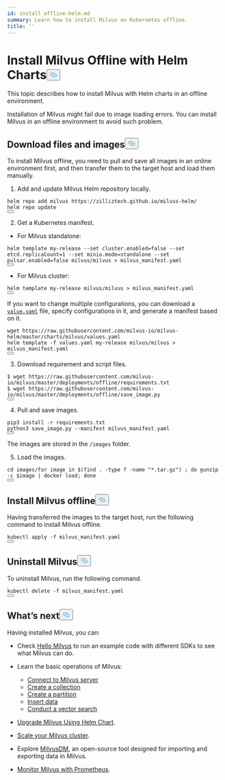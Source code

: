 ```yaml
---
id: install_offline-helm.md
summary: Learn how to install Milvus on Kubernetes offline.
title: ''
---
```

<h1 id="Install-Milvus-Offline-with-Helm-Charts" class="common-anchor-header">Install Milvus Offline with Helm Charts<button data-href="#Install-Milvus-Offline-with-Helm-Charts" class="anchor-icon" translate="no">
      <svg translate="no"
        aria-hidden="true"
        focusable="false"
        height="20"
        version="1.1"
        viewBox="0 0 16 16"
        width="16"
      >
        <path
          fill="#0092E4"
          fill-rule="evenodd"
          d="M4 9h1v1H4c-1.5 0-3-1.69-3-3.5S2.55 3 4 3h4c1.45 0 3 1.69 3 3.5 0 1.41-.91 2.72-2 3.25V8.59c.58-.45 1-1.27 1-2.09C10 5.22 8.98 4 8 4H4c-.98 0-2 1.22-2 2.5S3 9 4 9zm9-3h-1v1h1c1 0 2 1.22 2 2.5S13.98 12 13 12H9c-.98 0-2-1.22-2-2.5 0-.83.42-1.64 1-2.09V6.25c-1.09.53-2 1.84-2 3.25C6 11.31 7.55 13 9 13h4c1.45 0 3-1.69 3-3.5S14.5 6 13 6z"
        ></path>
      </svg>
    </button></h1><p>This topic describes how to install Milvus with Helm charts in an offline environment.</p>
<p>Installation of Milvus might fail due to image loading errors. You can install Milvus in an offline environment to avoid such problem.</p>
<h2 id="Download-files-and-images" class="common-anchor-header">Download files and images<button data-href="#Download-files-and-images" class="anchor-icon" translate="no">
      <svg translate="no"
        aria-hidden="true"
        focusable="false"
        height="20"
        version="1.1"
        viewBox="0 0 16 16"
        width="16"
      >
        <path
          fill="#0092E4"
          fill-rule="evenodd"
          d="M4 9h1v1H4c-1.5 0-3-1.69-3-3.5S2.55 3 4 3h4c1.45 0 3 1.69 3 3.5 0 1.41-.91 2.72-2 3.25V8.59c.58-.45 1-1.27 1-2.09C10 5.22 8.98 4 8 4H4c-.98 0-2 1.22-2 2.5S3 9 4 9zm9-3h-1v1h1c1 0 2 1.22 2 2.5S13.98 12 13 12H9c-.98 0-2-1.22-2-2.5 0-.83.42-1.64 1-2.09V6.25c-1.09.53-2 1.84-2 3.25C6 11.31 7.55 13 9 13h4c1.45 0 3-1.69 3-3.5S14.5 6 13 6z"
        ></path>
      </svg>
    </button></h2><p>To install Milvus offline, you need to pull and save all images in an online environment first, and then transfer them to the target host and load them manually.</p>
<ol>
<li>Add and update Milvus Helm repository locally.</li>
</ol>
<pre><code translate="no">helm repo <span class="hljs-keyword">add</span> milvus https:<span class="hljs-comment">//zilliztech.github.io/milvus-helm/</span>
helm repo update
<button class="copy-code-btn"></button></code></pre>
<ol start="2">
<li>Get a Kubernetes manifest.</li>
</ol>
<ul>
<li>For Milvus standalone:</li>
</ul>
<pre><code translate="no">helm template my-release --<span class="hljs-built_in">set</span> cluster.enabled=<span class="hljs-literal">false</span> --<span class="hljs-built_in">set</span> etcd.replicaCount=1 --<span class="hljs-built_in">set</span> minio.mode=standalone --<span class="hljs-built_in">set</span> pulsar.enabled=<span class="hljs-literal">false</span> milvus/milvus &gt; milvus_manifest.yaml
<button class="copy-code-btn"></button></code></pre>
<ul>
<li>For Milvus cluster:</li>
</ul>
<pre><code translate="no" class="language-cluster">helm template my-release milvus/milvus &gt; milvus_manifest.yaml
<button class="copy-code-btn"></button></code></pre>
<p>If you want to change multiple configurations, you can download a <a href="https://github.com/milvus-io/milvus-helm/blob/master/charts/milvus/values.yaml"><code translate="no">value.yaml</code></a> file, specify configurations in it, and generate a manifest based on it.</p>
<pre><code translate="no" class="language-bash">wget https://raw.githubusercontent.com/milvus-io/milvus-helm/master/charts/milvus/values.yaml
helm template -f values.yaml my-release milvus/milvus &gt; milvus_manifest.yaml
<button class="copy-code-btn"></button></code></pre>
<ol start="3">
<li>Download requirement and script files.</li>
</ol>
<pre><code translate="no">$ wget <span class="hljs-attr">https</span>:<span class="hljs-comment">//raw.githubusercontent.com/milvus-io/milvus/master/deployments/offline/requirements.txt</span>
$ wget <span class="hljs-attr">https</span>:<span class="hljs-comment">//raw.githubusercontent.com/milvus-io/milvus/master/deployments/offline/save_image.py</span>
<button class="copy-code-btn"></button></code></pre>
<ol start="4">
<li>Pull and save images.</li>
</ol>
<pre><code translate="no">pip3 install -r requirements.txt
python3 save_image.py --manifest milvus_manifest.yaml
<button class="copy-code-btn"></button></code></pre>
<div class="alert note">
The images are stored in the <code translate="no">/images</code> folder.
</div>
<ol start="5">
<li>Load the images.</li>
</ol>
<pre><code translate="no"><span class="hljs-built_in">cd</span> images/for image <span class="hljs-keyword">in</span> $(find . -<span class="hljs-built_in">type</span> f -name <span class="hljs-string">&quot;*.tar.gz&quot;</span>) ; <span class="hljs-keyword">do</span> gunzip -c <span class="hljs-variable">$image</span> | docker load; <span class="hljs-keyword">done</span>
<button class="copy-code-btn"></button></code></pre>
<h2 id="Install-Milvus-offline" class="common-anchor-header">Install Milvus offline<button data-href="#Install-Milvus-offline" class="anchor-icon" translate="no">
      <svg translate="no"
        aria-hidden="true"
        focusable="false"
        height="20"
        version="1.1"
        viewBox="0 0 16 16"
        width="16"
      >
        <path
          fill="#0092E4"
          fill-rule="evenodd"
          d="M4 9h1v1H4c-1.5 0-3-1.69-3-3.5S2.55 3 4 3h4c1.45 0 3 1.69 3 3.5 0 1.41-.91 2.72-2 3.25V8.59c.58-.45 1-1.27 1-2.09C10 5.22 8.98 4 8 4H4c-.98 0-2 1.22-2 2.5S3 9 4 9zm9-3h-1v1h1c1 0 2 1.22 2 2.5S13.98 12 13 12H9c-.98 0-2-1.22-2-2.5 0-.83.42-1.64 1-2.09V6.25c-1.09.53-2 1.84-2 3.25C6 11.31 7.55 13 9 13h4c1.45 0 3-1.69 3-3.5S14.5 6 13 6z"
        ></path>
      </svg>
    </button></h2><p>Having transferred the images to the target host, run the following command to install Milvus offline.</p>
<pre><code translate="no">kubectl apply -f milvus_manifest.yaml
<button class="copy-code-btn"></button></code></pre>
<h2 id="Uninstall-Milvus" class="common-anchor-header">Uninstall Milvus<button data-href="#Uninstall-Milvus" class="anchor-icon" translate="no">
      <svg translate="no"
        aria-hidden="true"
        focusable="false"
        height="20"
        version="1.1"
        viewBox="0 0 16 16"
        width="16"
      >
        <path
          fill="#0092E4"
          fill-rule="evenodd"
          d="M4 9h1v1H4c-1.5 0-3-1.69-3-3.5S2.55 3 4 3h4c1.45 0 3 1.69 3 3.5 0 1.41-.91 2.72-2 3.25V8.59c.58-.45 1-1.27 1-2.09C10 5.22 8.98 4 8 4H4c-.98 0-2 1.22-2 2.5S3 9 4 9zm9-3h-1v1h1c1 0 2 1.22 2 2.5S13.98 12 13 12H9c-.98 0-2-1.22-2-2.5 0-.83.42-1.64 1-2.09V6.25c-1.09.53-2 1.84-2 3.25C6 11.31 7.55 13 9 13h4c1.45 0 3-1.69 3-3.5S14.5 6 13 6z"
        ></path>
      </svg>
    </button></h2><p>To uninstall Milvus, run the following command.</p>
<pre><code translate="no">kubectl <span class="hljs-keyword">delete</span> -f milvus_manifest.<span class="hljs-property">yaml</span>
<button class="copy-code-btn"></button></code></pre>
<h2 id="Whats-next" class="common-anchor-header">What’s next<button data-href="#Whats-next" class="anchor-icon" translate="no">
      <svg translate="no"
        aria-hidden="true"
        focusable="false"
        height="20"
        version="1.1"
        viewBox="0 0 16 16"
        width="16"
      >
        <path
          fill="#0092E4"
          fill-rule="evenodd"
          d="M4 9h1v1H4c-1.5 0-3-1.69-3-3.5S2.55 3 4 3h4c1.45 0 3 1.69 3 3.5 0 1.41-.91 2.72-2 3.25V8.59c.58-.45 1-1.27 1-2.09C10 5.22 8.98 4 8 4H4c-.98 0-2 1.22-2 2.5S3 9 4 9zm9-3h-1v1h1c1 0 2 1.22 2 2.5S13.98 12 13 12H9c-.98 0-2-1.22-2-2.5 0-.83.42-1.64 1-2.09V6.25c-1.09.53-2 1.84-2 3.25C6 11.31 7.55 13 9 13h4c1.45 0 3-1.69 3-3.5S14.5 6 13 6z"
        ></path>
      </svg>
    </button></h2><p>Having installed Milvus, you can:</p>
<ul>
<li><p>Check <a href="/docs/fr/example_code.md">Hello Milvus</a> to run an example code with different SDKs to see what Milvus can do.</p></li>
<li><p>Learn the basic operations of Milvus:</p>
<ul>
<li><a href="/docs/fr/manage_connection.md">Connect to Milvus server</a></li>
<li><a href="/docs/fr/create_collection.md">Create a collection</a></li>
<li><a href="/docs/fr/create_partition.md">Create a partition</a></li>
<li><a href="/docs/fr/insert_data.md">Insert data</a></li>
<li><a href="/docs/fr/search.md">Conduct a vector search</a></li>
</ul></li>
<li><p><a href="/docs/fr/upgrade_milvus_cluster-helm.md">Upgrade Milvus Using Helm Chart</a>.</p></li>
<li><p><a href="/docs/fr/scaleout.md">Scale your Milvus cluster</a>.</p></li>
<li><p>Explore <a href="/docs/fr/migrate_overview.md">MilvusDM</a>, an open-source tool designed for importing and exporting data in Milvus.</p></li>
<li><p><a href="/docs/fr/monitor.md">Monitor Milvus with Prometheus</a>.</p></li>
</ul>
